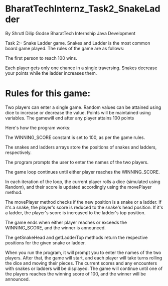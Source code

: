 # BharatTechInternz_Task2_SnakeLadder
By ShrutI Dilip Godse
BharatTech Internship Java Development

 Task 2:- Snake Ladder game.
 Snakes and Ladder is the most common board game played. The rules of the
 game are as follows:

 The first person to reach 100 wins.
 
 Each player gets only one chance in a single traversing.
 Snakes decrease your points while the ladder increases them.
 
 # Rules for this game:

 Two players can enter a single game.
 Random values can be attained using dice to increase or decrease
 the value.
 Points will be maintained using variables.
 The gamewill end after any player attains 100 points

 
Here's how the program works:


The WINNING_SCORE constant is set to 100, as per the game rules.

The snakes and ladders arrays store the positions of snakes and ladders, respectively.

The program prompts the user to enter the names of the two players.

The game loop continues until either player reaches the WINNING_SCORE.

In each iteration of the loop, the current player rolls a dice (simulated using Random), and their score is updated accordingly using the movePlayer method.

The movePlayer method checks if the new position is a snake or a ladder. If it's a snake, the player's score is reduced to the snake's head position. If it's a ladder, the player's score is increased to the ladder's top position.

The game ends when either player reaches or exceeds the WINNING_SCORE, and the winner is announced.

The getSnakeHead and getLadderTop methods return the respective positions for the given snake or ladder.

When you run the program, it will prompt you to enter the names of the two players. After that, the game will start, and each player will take turns rolling the dice and moving their pieces. The current scores and any encounters with snakes or ladders will be displayed. The game will continue until one of the players reaches the winning score of 100, and the winner will be announced.
